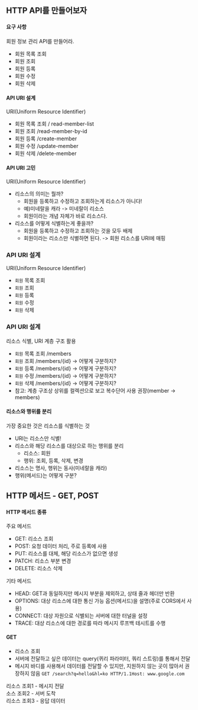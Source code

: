 ## HTTP API를 만들어보자


#### 요구 사항
회원 정보 관리 API를 만들어라.
- 회원 목록 조회
- 회원 조회
- 회원 등록
- 회원 수정
- 회원 삭제


#### API URI 설계
URI(Uniform Resource Identifier)
- 회원 목록 조회 / read-member-list
- 회원 조회 /read-member-by-id
- 회원 등록 /create-member
- 회원 수정 /update-member
- 회원 삭제 /delete-member

 #### API URI 고민
 URI(Uniform Resource Identifier)
 - 리소스의 의미는 뭘까?
    - 회원을 등록하고 수정하고 조회하는게 리소스가 아니다!
    - 예)미네랄을 캐라 -> 미네랄이 리소스
    - 회원이라는 개념 자체가 바로 리소스다.
- 리소스를 어떻게 식별하는게 좋을까?
    - 회원을 등록하고 수정하고 조회하는 것을 모두 배제
    - 회원이라는 리소스만 식별하면 된다. -> 회원 리소스를 URI에 매핑

### API URI 설계
URI(Uniform Resource Identifier)

- `회원` 목록 조회
- `회원` 조회
- `회원` 등록
- `회원` 수정 
- `회원` 삭제 


### API URI 설계
리소스 식별, URI 계층 구조 활용

- `회원` 목록 조회 /members
- `회원` 조회 /members/{id} -> 어떻게 구분하지?
- `회원` 등록 /members/{id} -> 어떻게 구분하지?
- `회원` 수정 /members/{id} -> 어떻게 구분하지?
- `회원` 삭제 /members/{id} -> 어떻게 구분하지?
- 참고: 계층 구조상 상위를 컬렉션으로 보고 복수단어 사용 권장(member -> members)

#### 리소스와 행위를 분리
가장 중요한 것은 리소스를 식별하는 것

- URI는 리소스만 식별!
- 리소스와 해당 리소스를 대상으로 하는 행위를 분리
    - 리소스: 회원
    - 행위: 조회, 등록, 삭제, 변경
- 리소스는 명사, 행위는 동사(미네랄을 캐라)
- 행위(메서드)는 어떻게 구분?


 ## HTTP 메서드 - GET, POST

 
#### HTTP 메서드 종류
주요 메서드

- GET: 리소스 조회
- POST: 요청 데이터 처리, 주로 등록에 사용
- PUT: 리소스를 대체, 해당 리소스가 없으면 생성
- PATCH: 리소스 부분 변경
- DELETE: 리소스 삭제

기타 메서드
- HEAD: GET과 동일하지만 메시지 부분을 제외하고, 상태 줄과 헤더만 반환
- OPTIONS: 대상 리소스에 대한 통신 가능 옵션(메서드)을 설명(주로 CORS에서 사용)
- CONNECT: 대상 자원으로 식별되는 서버에 대한 터널을 설정
- TRACE: 대상 리소스에 대한 경로를 따라 메시지 루프백 테시트를 수행


#### GET
- 리소스 조회
- 서버에 전달하고 싶은 데이터는 query(퀴리 파라미터, 쿼리 스트링)를 통해서 전달
- 메시지 바디를 사용해서 데이터를 전달할 수 있지만, 지원하지 않는 곳이 많아서 권장하지 않음
``` GET /search?q=hello&hl=ko HTTP/1.1Host: www.google.com ```

리소스 조회1 - 메시지 전달<br>
소스 조회2 - 서버 도착<br>
리소스 조회3 - 응답 데이터